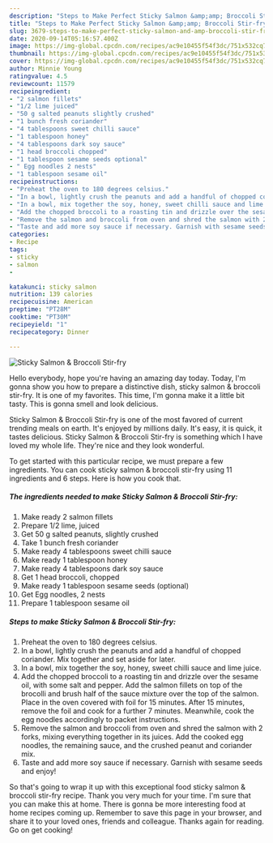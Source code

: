 ```yaml
---
description: "Steps to Make Perfect Sticky Salmon &amp;amp; Broccoli Stir-fry"
title: "Steps to Make Perfect Sticky Salmon &amp;amp; Broccoli Stir-fry"
slug: 3679-steps-to-make-perfect-sticky-salmon-and-amp-broccoli-stir-fry
date: 2020-09-14T05:16:57.400Z
image: https://img-global.cpcdn.com/recipes/ac9e10455f54f3dc/751x532cq70/sticky-salmon-broccoli-stir-fry-recipe-main-photo.jpg
thumbnail: https://img-global.cpcdn.com/recipes/ac9e10455f54f3dc/751x532cq70/sticky-salmon-broccoli-stir-fry-recipe-main-photo.jpg
cover: https://img-global.cpcdn.com/recipes/ac9e10455f54f3dc/751x532cq70/sticky-salmon-broccoli-stir-fry-recipe-main-photo.jpg
author: Minnie Young
ratingvalue: 4.5
reviewcount: 11579
recipeingredient:
- "2 salmon fillets"
- "1/2 lime juiced"
- "50 g salted peanuts slightly crushed"
- "1 bunch fresh coriander"
- "4 tablespoons sweet chilli sauce"
- "1 tablespoon honey"
- "4 tablespoons dark soy sauce"
- "1 head broccoli chopped"
- "1 tablespoon sesame seeds optional"
- " Egg noodles 2 nests"
- "1 tablespoon sesame oil"
recipeinstructions:
- "Preheat the oven to 180 degrees celsius."
- "In a bowl, lightly crush the peanuts and add a handful of chopped coriander. Mix together and set aside for later."
- "In a bowl, mix together the soy, honey, sweet chilli sauce and lime juice."
- "Add the chopped broccoli to a roasting tin and drizzle over the sesame oil, with some salt and pepper. Add the salmon fillets on top of the brocolli and brush half of the sauce mixture over the top of the salmon. Place in the oven covered with foil for 15 minutes. After 15 minutes, remove the foil and cook for a further 7 minutes. Meanwhile, cook the egg noodles accordingly to packet instructions."
- "Remove the salmon and broccoli from oven and shred the salmon with 2 forks, mixing everything together in its juices. Add the cooked egg noodles, the remaining sauce, and the crushed peanut and coriander mix."
- "Taste and add more soy sauce if necessary. Garnish with sesame seeds and enjoy!"
categories:
- Recipe
tags:
- sticky
- salmon
- 

katakunci: sticky salmon  
nutrition: 139 calories
recipecuisine: American
preptime: "PT28M"
cooktime: "PT30M"
recipeyield: "1"
recipecategory: Dinner

---
```



![Sticky Salmon &amp; Broccoli Stir-fry](https://img-global.cpcdn.com/recipes/ac9e10455f54f3dc/751x532cq70/sticky-salmon-broccoli-stir-fry-recipe-main-photo.jpg)

Hello everybody, hope you're having an amazing day today. Today, I'm gonna show you how to prepare a distinctive dish, sticky salmon &amp; broccoli stir-fry. It is one of my favorites. This time, I'm gonna make it a little bit tasty. This is gonna smell and look delicious.

Sticky Salmon &amp; Broccoli Stir-fry is one of the most favored of current trending meals on earth. It's enjoyed by millions daily. It's easy, it is quick, it tastes delicious. Sticky Salmon &amp; Broccoli Stir-fry is something which I have loved my whole life. They're nice and they look wonderful.




To get started with this particular recipe, we must prepare a few ingredients. You can cook sticky salmon &amp; broccoli stir-fry using 11 ingredients and 6 steps. Here is how you cook that.

<!--inarticleads1-->

##### The ingredients needed to make Sticky Salmon &amp; Broccoli Stir-fry:

1. Make ready 2 salmon fillets
1. Prepare 1/2 lime, juiced
1. Get 50 g salted peanuts, slightly crushed
1. Take 1 bunch fresh coriander
1. Make ready 4 tablespoons sweet chilli sauce
1. Make ready 1 tablespoon honey
1. Make ready 4 tablespoons dark soy sauce
1. Get 1 head broccoli, chopped
1. Make ready 1 tablespoon sesame seeds (optional)
1. Get  Egg noodles, 2 nests
1. Prepare 1 tablespoon sesame oil




<!--inarticleads2-->

##### Steps to make Sticky Salmon &amp; Broccoli Stir-fry:

1. Preheat the oven to 180 degrees celsius.
1. In a bowl, lightly crush the peanuts and add a handful of chopped coriander. Mix together and set aside for later.
1. In a bowl, mix together the soy, honey, sweet chilli sauce and lime juice.
1. Add the chopped broccoli to a roasting tin and drizzle over the sesame oil, with some salt and pepper. Add the salmon fillets on top of the brocolli and brush half of the sauce mixture over the top of the salmon. Place in the oven covered with foil for 15 minutes. After 15 minutes, remove the foil and cook for a further 7 minutes. Meanwhile, cook the egg noodles accordingly to packet instructions.
1. Remove the salmon and broccoli from oven and shred the salmon with 2 forks, mixing everything together in its juices. Add the cooked egg noodles, the remaining sauce, and the crushed peanut and coriander mix.
1. Taste and add more soy sauce if necessary. Garnish with sesame seeds and enjoy!




So that's going to wrap it up with this exceptional food sticky salmon &amp; broccoli stir-fry recipe. Thank you very much for your time. I'm sure that you can make this at home. There is gonna be more interesting food at home recipes coming up. Remember to save this page in your browser, and share it to your loved ones, friends and colleague. Thanks again for reading. Go on get cooking!
